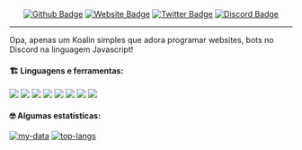 <div align="center">    
  <a href="https://imperiogames.ml"><img src="https://img.shields.io/badge/-WebSite-0080FF?style=flat-square&labelColor=0080FF&logo=google-chrome&logoColor=white" alt="Github Badge" /></a>  
  <a href="https://github.com/ipaddysz"><img src="https://img.shields.io/badge/-Github-0080FF?style=flat-square&labelColor=0080FF&logo=Github&logoColor=white" alt="Website Badge"/></a>  
  <a href="https://twitter.com/imp3riogames"><img src="https://img.shields.io/badge/-Twitter-0080FF?style=flat-square&labelColor=0080FF&logo=twitter&logoColor=white" alt="Twitter Badge"/></a>
  <a href="https://discordhub.com/profile/354233941550694400"><img src="https://img.shields.io/badge/-Discord-0080FF?style=flat-square&labelColor=0080FF&logo=discord&logoColor=white" alt="Discord Badge"/></a>
</div>

---

Opa, apenas um Koalin simples que adora programar websites, bots no Discord na linguagem Javascript!

#### :building_construction: Linguagens e ferramentas:

<a href="https://javascript.com/"><img src="https://img.icons8.com/color/30/000000/javascript.png"/></a>
<a href="https://developer.mozilla.org/en-US/docs/Web/HTML"><img src="https://img.icons8.com/color/30/000000/html-5.png"/></a>
<a href="https://developer.mozilla.org/en-US/docs/web/CSS"><img src="https://img.icons8.com/color/30/0080FF/css3.png"/></a>
<a href="https://reactjs.org/"><img src="https://img.icons8.com/ios-filled/30/00d1f7/react-native.png"/></a>
<a href="https://nodejs.org/en/"><img src="https://img.icons8.com/windows/30/4caf50/node-js.png"/></a>
<a href="https://www.sublimetext.com/"><img src="https://img.icons8.com/fluency/30/0175c5/sublime-text.png"/></a>
<a href="https://git-scm.com/"><img src="https://img.icons8.com/ios-filled/30/f4511e/git.png"/></a>
<a href="https://www.microsoft.com/pt-br/windows/"><img src="https://img.icons8.com/office/30/000000/windows-10.png"/></a>

#### :nerd_face: Algumas estatísticas:

[![my-data](https://github-readme-stats.vercel.app/api?username=ipaddysz&show_icons=true&title_color=0080ff&icon_color=0080ff&text_color=4F5159&bg_color=F3F3F3)](https://github.com/ipaddysz)
[![top-langs](https://github-readme-stats.vercel.app/api/top-langs/?username=ipaddysz&layout=compact&title_color=0080ff)](https://github.com/ipaddysz)
